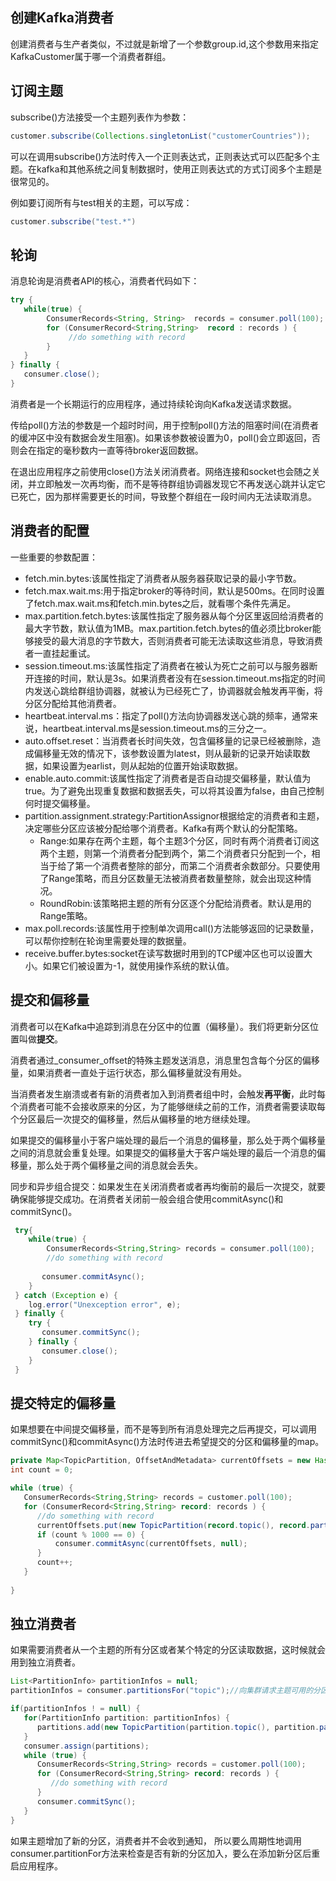## 创建Kafka消费者
创建消费者与生产者类似，不过就是新增了一个参数group.id,这个参数用来指定KafkaCustomer属于哪一个消费者群组。

## 订阅主题
subscribe()方法接受一个主题列表作为参数：
```java
customer.subscribe(Collections.singletonList("customerCountries"));
```
可以在调用subscribe()方法时传入一个正则表达式，正则表达式可以匹配多个主题。在kafka和其他系统之间复制数据时，使用正则表达式的方式订阅多个主题是很常见的。

例如要订阅所有与test相关的主题，可以写成：
```java
customer.subscribe("test.*")
```

## 轮询
消息轮询是消费者API的核心，消费者代码如下：
```java
try {
   while(true) {
        ConsumerRecords<String, String>  records = consumer.poll(100);
        for (ConsumerRecord<String,String>  record : records ) {
             //do something with record
        }
   }
} finally {
   consumer.close();
}
```
消费者是一个长期运行的应用程序，通过持续轮询向Kafka发送请求数据。

传给poll()方法的参数是一个超时时间，用于控制poll()方法的阻塞时间(在消费者的缓冲区中没有数据会发生阻塞)。如果该参数被设置为0，poll()会立即返回，否则会在指定的毫秒数内一直等待broker返回数据。

在退出应用程序之前使用close()方法关闭消费者。网络连接和socket也会随之关闭，并立即触发一次再均衡，而不是等待群组协调器发现它不再发送心跳并认定它已死亡，因为那样需要更长的时间，导致整个群组在一段时间内无法读取消息。

## 消费者的配置
一些重要的参数配置：
- fetch.min.bytes:该属性指定了消费者从服务器获取记录的最小字节数。
- fetch.max.wait.ms:用于指定broker的等待时间，默认是500ms。在同时设置了fetch.max.wait.ms和fetch.min.bytes之后，就看哪个条件先满足。
- max.partition.fetch.bytes:该属性指定了服务器从每个分区里返回给消费者的最大字节数，默认值为1MB。max.partition.fetch.bytes的值必须比broker能够接受的最大消息的字节数大，否则消费者可能无法读取这些消息，导致消费者一直挂起重试。
- session.timeout.ms:该属性指定了消费者在被认为死亡之前可以与服务器断开连接的时间，默认是3s。如果消费者没有在session.timeout.ms指定的时间内发送心跳给群组协调器，就被认为已经死亡了，协调器就会触发再平衡，将分区分配给其他消费者。
- heartbeat.interval.ms：指定了poll()方法向协调器发送心跳的频率，通常来说，heartbeat.interval.ms是session.timeout.ms的三分之一。
- auto.offset.reset：当消费者长时间失效，包含偏移量的记录已经被删除，造成偏移量无效的情况下，该参数设置为latest，则从最新的记录开始读取数据，如果设置为earlist，则从起始的位置开始读取数据。
- enable.auto.commit:该属性指定了消费者是否自动提交偏移量，默认值为true。为了避免出现重复数据和数据丢失，可以将其设置为false，由自己控制何时提交偏移量。
- partition.assignment.strategy:PartitionAssignor根据给定的消费者和主题，决定哪些分区应该被分配给哪个消费者。Kafka有两个默认的分配策略。
   - Range:如果存在两个主题，每个主题3个分区，同时有两个消费者订阅这两个主题，则第一个消费者分配到两个，第二个消费者只分配到一个，相当于给了第一个消费者整除的部分，而第二个消费者余数部分。只要使用了Range策略，而且分区数量无法被消费者数量整除，就会出现这种情况。
   - RoundRobin:该策略把主题的所有分区逐个分配给消费者。默认是用的Range策略。
- max.poll.records:该属性用于控制单次调用call()方法能够返回的记录数量，可以帮你控制在轮询里需要处理的数据量。
- receive.buffer.bytes:socket在读写数据时用到的TCP缓冲区也可以设置大小。如果它们被设置为-1，就使用操作系统的默认值。

## 提交和偏移量
消费者可以在Kafka中追踪到消息在分区中的位置（偏移量）。我们将更新分区位置叫做**提交**。

消费者通过_consumer_offset的特殊主题发送消息，消息里包含每个分区的偏移量，如果消费者一直处于运行状态，那么偏移量就没有用处。

当消费者发生崩溃或者有新的消费者加入到消费者组中时，会触发**再平衡**，此时每个消费者可能不会接收原来的分区，为了能够继续之前的工作，消费者需要读取每个分区最后一次提交的偏移量，然后从偏移量的地方继续处理。

如果提交的偏移量小于客户端处理的最后一个消息的偏移量，那么处于两个偏移量之间的消息就会重复处理。如果提交的偏移量大于客户端处理的最后一个消息的偏移量，那么处于两个偏移量之间的消息就会丢失。

同步和异步组合提交：如果发生在关闭消费者或者再均衡前的最后一次提交，就要确保能够提交成功。在消费者关闭前一般会组合使用commitAsync()和commitSync()。
```java
 try{
    while(true) {
        ConsumerRecords<String,String> records = consumer.poll(100);
        //do something with record
        
       consumer.commitAsync();
    }
 } catch (Exception e) {
    log.error("Unexception error", e);
 } finally {
    try {
       consumer.commitSync();
    } finally {
       consumer.close();
    }
 }
```

## 提交特定的偏移量
如果想要在中间提交偏移量，而不是等到所有消息处理完之后再提交，可以调用commitSync()和commitAsync()方法时传进去希望提交的分区和偏移量的map。
```java
private Map<TopicPartition, OffsetAndMetadata> currentOffsets = new HashMap<>();
int count = 0;

while (true) {
   ConsumerRecords<String,String> records = customer.poll(100);
   for (ConsumerRecord<String,String> record: records ) {
      //do something with record
      currentOffsets.put(new TopicPartition(record.topic(), record.partition()), new OffsetAndMetadata(record.offset() + 1, "no metadata"));
      if (count % 1000 == 0) {
          consumer.commitAsync(currentOffsets, null);
      }
      count++;
   }
   
}
```

## 独立消费者
如果需要消费者从一个主题的所有分区或者某个特定的分区读取数据，这时候就会用到独立消费者。
```java
List<PartitionInfo> partitionInfos = null;
partitionInfos = consumer.partitionsFor("topic");//向集群请求主题可用的分区

if(partitionInfos ! = null) {
   for(PartitionInfo partition: partitionInfos) {
      partitions.add(new TopicPartition(partition.topic(), partition.partition());
   }
   consumer.assign(partitions);
   while (true) {
      ConsumerRecords<String,String> records = customer.poll(100);
      for (ConsumerRecord<String,String> record: records ) {
         //do something with record
      }
      consumer.commitSync();
   }
}
```
如果主题增加了新的分区，消费者并不会收到通知， 所以要么周期性地调用consumer.partitionFor方法来检查是否有新的分区加入，要么在添加新分区后重启应用程序。
